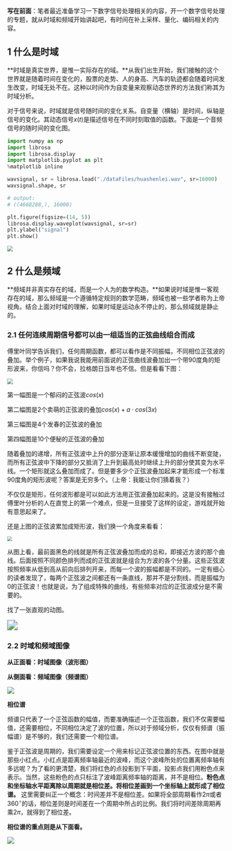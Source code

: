 **写在前面**：笔者最近准备学习一下数字信号处理相关的内容，开一个数字信号处理的专题，就从时域和频域开始讲起吧，有时间在补上采样、量化、编码相关的内容。

## 1 什么是时域

**时域是真实世界，是惟一实际存在的域。**从我们出生开始，我们接触的这个世界就是随着时间在变化的，股票的走势、人的身高、汽车的轨迹都会随着时间发生改变，时域无处不在。这种以时间作为自变量来观察动态世界的方法我们称其为时域分析。

对于信号来说，时域就是信号随时间的变化关系。自变量（横轴）是时间，纵轴是信号的变化。其动态信号$x(t)$是描述信号在不同时刻取值的函数。下面是一个音频信号的随时间的变化图。

```python
import numpy as np
import librosa
import librosa.display
import matplotlib.pyplot as plt
%matplotlib inline

wavsignal, sr = librosa.load("./dataFiles/huashenlei.wav", sr=16000)
wavsignal.shape, sr

# output:
# ((4668288,), 16000)

plt.figure(figsize=(14, 5))
librosa.display.waveplot(wavsignal, sr=sr)
plt.ylabel("signal")
plt.show()
```

<img src="https://mmbiz.qpic.cn/mmbiz_png/GJUG0H1sS5oQwpJF1agWd3wfwHTZFg7u4Mlczqhic1s52q69fELfsTJoibrd6b7TuFgGdaQ340LuicvhvSFA5DOUw/0?wx_fmt=png" style="zoom:80%;" />

## 2 什么是频域

**频域并非真实存在的域，而是一个人为的数学构造。**如果说时域是惟一客观存在的域，那么频域是一个遵循特定规则的数学范畴，频域也被一些学者称为上帝视角。结合上面对时域的理解，如果时域是运动永不停止的，那么频域就是静止的。

### 2.1 任何连续周期信号都可以由一组适当的正弦曲线组合而成

傅里叶同学告诉我们，任何周期函数，都可以看作是不同振幅，不同相位正弦波的叠加。举个例子，如果我说我能用前面说的正弦曲线波叠加出一个带90度角的矩形波来，你信吗？你不会，拉格朗日当年也不信。但是看看下图：

<img src="https://mmbiz.qpic.cn/mmbiz_jpg/GJUG0H1sS5oQwpJF1agWd3wfwHTZFg7uqQMX4XvDmiaUCMwdVBWAQKYOSyJyM7Gc0jN3oM3xyU6xNaUL5K5bn5A/0?wx_fmt=jpeg" style="zoom:80%;" />

第一幅图是一个郁闷的正弦波$cos(x)$

第二幅图是2个卖萌的正弦波的叠加$cos(x)+a\cdot cos(3x)$

第三幅图是4个发春的正弦波的叠加

第四幅图是10个便秘的正弦波的叠加

随着叠加的递增，所有正弦波中上升的部分逐渐让原本缓慢增加的曲线不断变陡，而所有正弦波中下降的部分又抵消了上升到最高处时继续上升的部分使其变为水平线。一个矩形就这么叠加而成了。但是要多少个正弦波叠加起来才能形成一个标准90度角的矩形波呢？答案是无穷多个。（上帝：我能让你们猜着我？）

不仅仅是矩形，任何波形都是可以如此方法用正弦波叠加起来的。这是没有接触过傅里叶分析的人在直觉上的第一个难点，但是一旦接受了这样的设定，游戏就开始有意思起来了。

还是上图的正弦波累加成矩形波，我们换一个角度来看看：

<img src="https://mmbiz.qpic.cn/mmbiz_jpg/GJUG0H1sS5oQwpJF1agWd3wfwHTZFg7uCkTgarkMBx9VOh0lpibGbcSticA65EhPtCCAic0H3IfSq90a16yMRDBJg/0?wx_fmt=jpeg" style="zoom:67%;" />

从图上看，最前面黑色的线就是所有正弦波叠加而成的总和，即接近方波的那个曲线。后面按照不同颜色排列而成的正弦波就是组合为方波的各个分量。这些正弦波按照频率从低到高从前向后排列开来，而每一个波的振幅都是不同的。一定有细心的读者发现了，每两个正弦波之间都还有一条直线，那并不是分割线，而是振幅为0的正弦波！也就是说，为了组成特殊的曲线，有些频率对应的正弦波成分是不需要的。

找了一张直观的动图。

<img src="https://mmbiz.qpic.cn/mmbiz_gif/GJUG0H1sS5oQwpJF1agWd3wfwHTZFg7uibrcCznr7VhXegaMkeKYVNlHrE8bQ8U166gAHicz8Xo43XHWFEvvWYVA/0?wx_fmt=gif" style="zoom:150%;" />

### 2.2 时域和频域图像

**从正面看：时域图像（波形图）**

**从侧面看：频域图像（频谱图）**

![](https://mmbiz.qpic.cn/mmbiz_jpg/GJUG0H1sS5oQwpJF1agWd3wfwHTZFg7uH8iaghrn7n5ykxnjx0k4OUdaswM4MUZLMhFfZzudI62wVZ0Y0k38JxA/0?wx_fmt=jpeg)

**相位谱**

频谱只代表了一个正弦函数的幅值，而要准确描述一个正弦函数，我们不仅需要幅值，还需要相位，不同相位决定了波的位置，所以对于频域分析，仅仅有频谱（振幅谱）是不够的，我们还需要一个相位谱。

鉴于正弦波是周期的，我们需要设定一个用来标记正弦波位置的东西。在图中就是那些小红点。小红点是距离频率轴最近的波峰，而这个波峰所处的位置离频率轴有多远呢？为了看的更清楚，我们将红色的点投影到下平面，投影点我们用粉色点来表示。当然，这些粉色的点只标注了波峰距离频率轴的距离，并不是相位。**粉色点和坐标轴水平距离除以周期就是相位差。将相位差画到一个坐标轴上就形成了相位谱。**
这里需要纠正一个概念：时间差并不是相位差。如果将全部周期看作$2\pi$或者$360^\circ$的话，相位差则是时间差在一个周期中所占的比例。我们将时间差除周期再乘$2\pi$，就得到了相位差。

**相位谱的重点则是从下面看。**

![](https://mmbiz.qpic.cn/mmbiz_jpg/GJUG0H1sS5oQwpJF1agWd3wfwHTZFg7uH8iaghrn7n5ykxnjx0k4OUdaswM4MUZLMhFfZzudI62wVZ0Y0k38JxA/0?wx_fmt=jpeg)